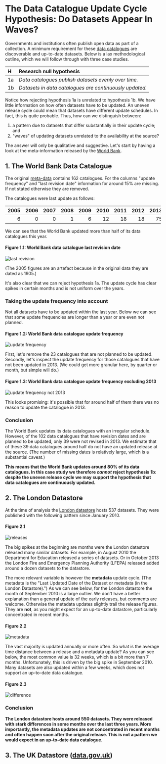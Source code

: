 # The Data Catalogue Update Cycle Hypothesis: Do Datasets Appear In Waves?

Governments and institutions often publish open data as part of a collection. A minimum requirement for these [data catalogues](http://datacatalogs.org/) are discoverable and up-to-date datasets. Below is a lax methodological outline, which we will follow through with three case studies.


| H | Research null hypothesis |
| :-- | :----- |
| 1a | *Data catalogues publish datasets evenly over time.* |
| 1b | *Datasets in data catalogues are continuously updated.* | 


<!--Research null hypothesis 1a:
*Data catalogues publish datasets evenly over time.*

Research null hypothesis 1b:
*Datasets in data catalogues are continuously updated.*-->

Notice how rejecting hypothesis 1a is unrelated to hypothesis 1b. We have little information on how often datasets have to be updated. An uneven release cycle could mean that datasets have different update schedules. In fact, this is quite probable. Thus, how can we distinguish between:

1. a pattern due to datasets that differ substantially in their update cycle; and
2. "waves" of updating datasets unrelated to the availability at the source?

The answer will only be qualitative and suggestive. Let's start by having a look at the meta-information released by the [World Bank](http://data.worldbank.org). 

## 1. The World Bank Data Catalogue

The original [meta-data](http://datacatalog.worldbank.org/) contains 162 catalogues. For the columns "update frequency" and "last revision date" information for around 15% are missing. If not stated otherwise they are removed. 

The catalogues were last update as follows:

2005 | 2006| 2007 | 2008 | 2009 | 2010 | 2011 | 2012 | 2013
 --: | --: |  --: | --:  |  --: | --:  | --:  | --:  | --:
   6 | 0   | 0    |  1   |    6 |  12  |  18  |  18  |  75 
   
We can see that the World Bank updated more than half of its data catalogues this year.

#### Figure 1.1: World Bank data catalogue last revision date 
![last revision](https://raw.github.com/theodi/R-projects/master/data-portal-analysis/graphics/last-revision.png)

(The 2005 figures are an artefact because in the original data they are dated as 1905.)

It's also clear that we can reject hypothesis 1a. The update cycle has clear spikes in certain months and is not uniform over the years.

### Taking the update frequency into account

Not all datasets have to be updated within the last year. Below we can see that some update frequencies are longer than a year or are even not planned.

#### Figure 1.2: World Bank data catalogue update frequency
![update frequency](https://raw.github.com/theodi/R-projects/master/data-portal-analysis/graphics/update-frequency.png)

First, let's remove the 23 catalogues that are not planned to be updated.
Secondly, let's inspect the update frequency for those catalogues that have not been updated in 2013. (We could get more granular here, by quarter or month, but simple will do.)

#### Figure 1.3: World Bank data catalogue update frequency excluding 2013
![update frequency not 2013](https://raw.github.com/theodi/R-projects/master/data-portal-analysis/graphics/update-frequency-not2013.png)

This looks promising: it's possible that for around half of them there was no reason to update the catalogue in 2013. 

### Conclusion

The World Bank updates its data catalogues with an irregular schedule. However, of the 102 data catalogues that have revision dates and are planned to be updated, only 39 were not revised in 2013. We estimate that of these 39 data catalogues around half do not have an updated release at the source. (The number of missing dates is relatively large, which is a substantial caveat.)

<!--This is a positive framing – we could also say "hasn't updated around 20%"-->
**This means that the World Bank updates around 80% of its data catalogues. In this case study we therefore *cannot* reject hypothesis 1b: despite the uneven release cycle we may support the hypothesis that data catalogues are continuously updated.**

## 2. The London Datastore

At the time of analysis the [London datastore](http://data.london.gov.uk) hosts 537 datasets. They were published with the following pattern since January 2010. 

#### Figure 2.1
![releases](https://raw.github.com/theodi/R-projects/master/data-portal-analysis/graphics/London-releases-per-month.png)

The big spikes at the beginning are months were the London datastore released many similar datasets. For example, in August 2010 the Department for Education released a series of datasets. Or in October 2013 the London Fire and Emergency Planning Authority (LFEPA) released added around a dozen datasets to the datastore. 

The more relevant variable is however the **metadata** update cycle. (The metadata is the "Last Updated Date of the Dataset or metadata (in the London Datastore).") As we can see below, for the London datastore the month of September 2010 is a large outlier. We don't have a better explanation than a general update of the early releases, but comments are welcome. Otherwise the metadata updates slightly trail the release figures. They are **not**, as you might expect for an up-to-date datastore, particularly concentrated in recent months.

#### Figure 2.2
![metadata](https://raw.github.com/theodi/R-projects/master/data-portal-analysis/graphics/London-metadata.png)

The vast majority is updated annually or more often. So what is the average time distance between a release and a metadata update? As you can see below, the most common value is 32 weeks, which is a bit more than 7 months. Unfortunately, this is driven by the big spike in September 2010. Many datasets are also updated within a few weeks, which does not support an up-to-date data catalogue.

#### Figure 2.3
![difference](https://raw.github.com/theodi/R-projects/master/data-portal-analysis/graphics/London-month-diff-histogram.png)

### Conclusion

**The London datastore hosts around 550 datasets. They were released with stark differences in some months over the last three years. More importantly, the metadata updates are not concentrated in recent months and often happen soon after the original release. This is not a pattern we would expect in an up-to-date data catalogue.**

## 3. The UK Datastore ([data.gov.uk](http://data.gov.uk))

